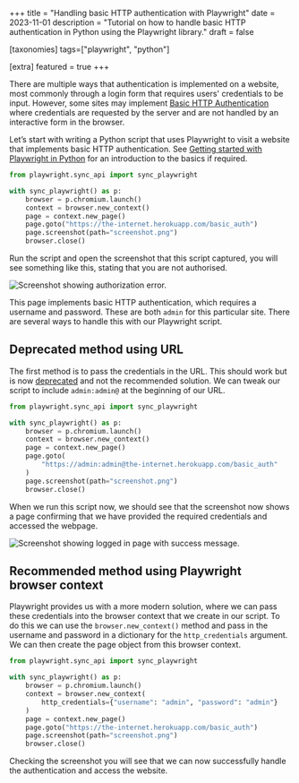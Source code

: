 +++
title = "Handling basic HTTP authentication with Playwright"
date = 2023-11-01
description = "Tutorial on how to handle basic HTTP authentication in Python using the Playwright library."
draft = false

[taxonomies]
tags=["playwright", "python"]

[extra]
featured = true
+++

There are multiple ways that authentication is implemented on a website, most commonly through a login form that requires users' credentials to be input. However, some sites may implement [Basic HTTP Authentication](https://developer.mozilla.org/en-US/docs/Web/HTTP/Authentication#basic_authentication_scheme) where credentials are requested by the server and are not handled by an interactive form in the browser.

Let’s start with writing a Python script that uses Playwright to visit a website that implements basic HTTP authentication. See [Getting started with Playwright in Python](https://lewi.dev/blog/getting-started-with-playwright-in-python/) for an introduction to the basics if required.

```python
from playwright.sync_api import sync_playwright

with sync_playwright() as p:
    browser = p.chromium.launch()
    context = browser.new_context()
    page = context.new_page()
    page.goto("https://the-internet.herokuapp.com/basic_auth")
    page.screenshot(path="screenshot.png")
    browser.close()
```

Run the script and open the screenshot that this script captured, you will see something like this, stating that you are not authorised.

![Screenshot showing authorization error.](/images/http-basic-auth-playwright-unauthorized.png)

This page implements basic HTTP authentication, which requires a username and password. These are both `admin` for this particular site. There are several ways to handle this with our Playwright script.

## Deprecated method using URL

The first method is to pass the credentials in the URL. This should work but is now [deprecated](https://developer.mozilla.org/en-US/docs/Web/HTTP/Authentication#access_using_credentials_in_the_url) and not the recommended solution. We can tweak our script to include `admin:admin@` at the beginning of our URL.

```python
from playwright.sync_api import sync_playwright

with sync_playwright() as p:
    browser = p.chromium.launch()
    context = browser.new_context()
    page = context.new_page()
    page.goto(
        "https://admin:admin@the-internet.herokuapp.com/basic_auth"
    )
    page.screenshot(path="screenshot.png")
    browser.close()
```

When we run this script now, we should see that the screenshot now shows a page confirming that we have provided the required credentials and accessed the webpage.

![Screenshot showing logged in page with success message.](/images/http-basic-auth-playwright-authorized.png)

## Recommended method using Playwright browser context

Playwright provides us with a more modern solution, where we can pass these credentials into the browser context that we create in our script. To do this we can use the `browser.new_context()` method and pass in the username and password in a dictionary for the `http_credentials` argument. We can then create the page object from this browser context.

```python
from playwright.sync_api import sync_playwright

with sync_playwright() as p:
    browser = p.chromium.launch()
    context = browser.new_context(
        http_credentials={"username": "admin", "password": "admin"}
    )
    page = context.new_page()
    page.goto("https://the-internet.herokuapp.com/basic_auth")
    page.screenshot(path="screenshot.png")
    browser.close()
```

Checking the screenshot you will see that we can now successfully handle the authentication and access the website.